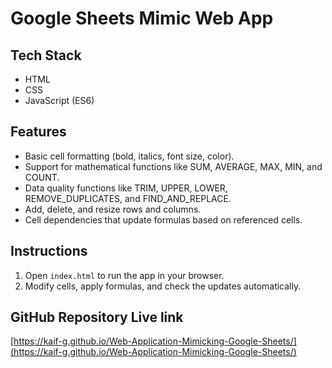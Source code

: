 # Google Sheets Mimic Web App

## Tech Stack
- HTML
- CSS
- JavaScript (ES6)


## Features
- Basic cell formatting (bold, italics, font size, color).
- Support for mathematical functions like SUM, AVERAGE, MAX, MIN, and COUNT.
- Data quality functions like TRIM, UPPER, LOWER, REMOVE_DUPLICATES, and FIND_AND_REPLACE.
- Add, delete, and resize rows and columns.
- Cell dependencies that update formulas based on referenced cells.

## Instructions
1. Open `index.html` to run the app in your browser.
2. Modify cells, apply formulas, and check the updates automatically.

## GitHub Repository Live link
[https://kaif-g.github.io/Web-Application-Mimicking-Google-Sheets/](https://kaif-g.github.io/Web-Application-Mimicking-Google-Sheets/)